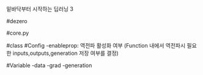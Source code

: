 밑바닥부터 시작하는 딥러닝 3

#dezero


#core.py

#class
#Config
-enableprop: 역전파 활성화 여부 
(Function 내에서 역전파시 필요한 inputs,outputs,generation 저장 여부를 결정)

#Variable
-data
-grad
-generation


